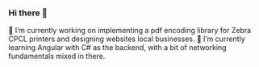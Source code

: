 ### Hi there 👋
🔭 I’m currently working on implementing a pdf encoding library for Zebra CPCL printers and designing websites local businesses.
🌱 I’m currently learning Angular with C# as the backend, with a bit of networking fundamentals mixed in there.



<!--
**Mustangz234/Mustangz234** is a ✨ _special_ ✨ repository because its `README.md` (this file) appears on your GitHub profile.

Here are some ideas to get you started:

- 
- 🌱 I’m currently learning ...
- 👯 I’m looking to collaborate on ...
- 🤔 I’m looking for help with ...
- 💬 Ask me about ...
- 📫 How to reach me: ...
- 😄 Pronouns: ...
- ⚡ Fun fact: ...
-->
